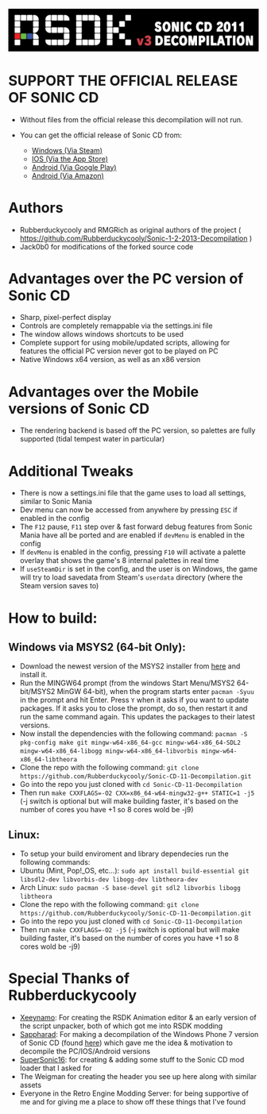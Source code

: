 ![](header.png?raw=true)
# **SUPPORT THE OFFICIAL RELEASE OF SONIC CD**
+ Without files from the official release this decompilation will not run.

+ You can get the official release of Sonic CD from:
  * [Windows (Via Steam)](https://store.steampowered.com/app/200940/Sonic_CD/)
  * [IOS (Via the App Store)](https://apps.apple.com/us/app/sonic-cd-classic/id454316134)
  * [Android (Via Google Play)](https://play.google.com/store/apps/details?id=com.sega.soniccd.classic&hl=en&gl=US)
  * [Android (Via Amazon)](https://www.amazon.com/Sega-of-America-Sonic-CD/dp/B008K9UZY4/ref=sr_1_2?dchild=1&keywords=Sonic+CD&qid=1607930514&sr=8-2)

# Authors
* Rubberduckycooly and RMGRich as original authors of the project ( https://github.com/Rubberduckycooly/Sonic-1-2-2013-Decompilation )
* Jack0b0 for modifications of the forked source code

# Advantages over the PC version of Sonic CD
* Sharp, pixel-perfect display
* Controls are completely remappable via the settings.ini file
* The window allows windows shortcuts to be used
* Complete support for using mobile/updated scripts, allowing for features the official PC version never got to be played on PC
* Native Windows x64 version, as well as an x86 version

# Advantages over the Mobile versions of Sonic CD
* The rendering backend is based off the PC version, so palettes are fully supported (tidal tempest water in particular)

# Additional Tweaks
* There is now a settings.ini file that the game uses to load all settings, similar to Sonic Mania
* Dev menu can now be accessed from anywhere by pressing `ESC` if enabled in the config
* The `F12` pause, `F11` step over & fast forward debug features from Sonic Mania have all be ported and are enabled if `devMenu` is enabled in the config
* If `devMenu` is enabled in the config, pressing `F10` will activate a palette overlay that shows the game's 8 internal palettes in real time
* If `useSteamDir` is set in the config, and the user is on Windows, the game will try to load savedata from Steam's `userdata` directory (where the Steam version saves to)

# How to build:

## Windows via MSYS2 (64-bit Only):

* Download the newest version of the MSYS2 installer from [here](https://www.msys2.org/) and install it.
* Run the MINGW64 prompt (from the windows Start Menu/MSYS2 64-bit/MSYS2 MinGW 64-bit), when the program starts enter `pacman -Syuu` in the prompt and hit Enter. Press `Y` when it asks if you want to update packages. If it asks you to close the prompt, do so, then restart it and run the same command again. This updates the packages to their latest versions.
* Now install the dependencies with the following command: `pacman -S pkg-config make git mingw-w64-x86_64-gcc mingw-w64-x86_64-SDL2 mingw-w64-x86_64-libogg mingw-w64-x86_64-libvorbis mingw-w64-x86_64-libtheora`
* Clone the repo with the following command: `git clone https://github.com/Rubberduckycooly/Sonic-CD-11-Decompilation.git`
* Go into the repo you just cloned with `cd Sonic-CD-11-Decompilation`
* Then run `make CXXFLAGS=-O2 CXX=x86_64-w64-mingw32-g++ STATIC=1 -j5` (-j switch is optional but will make building faster, it's based on the number of cores you have +1 so 8 cores wold be -j9)

## Linux:
* To setup your build enviroment and library dependecies run the following commands:
* Ubuntu (Mint, Pop!_OS, etc...): `sudo apt install build-essential git libsdl2-dev libvorbis-dev libogg-dev libtheora-dev`
* Arch Linux: `sudo pacman -S base-devel git sdl2 libvorbis libogg libtheora`
* Clone the repo with the following command: `git clone https://github.com/Rubberduckycooly/Sonic-CD-11-Decompilation.git`
* Go into the repo you just cloned with `cd Sonic-CD-11-Decompilation`
* Then run `make CXXFLAGS=-O2 -j5` (-j switch is optional but will make building faster, it's based on the number of cores you have +1 so 8 cores wold be -j9)

# Special Thanks of Rubberduckycooly
* [Xeeynamo](https://github.com/Xeeynamo): For creating the RSDK Animation editor & an early version of the script unpacker, both of which got me into RSDK modding
* [Sappharad](https://github.com/Sappharad): For making a decompilation of the Windows Phone 7 version of Sonic CD (found [here](https://github.com/Sappharad/rvm_soniccd)) which gave me the idea & motivation to decompile the PC/IOS/Android versions
* [SuperSonic16](https://github.com/TheSuperSonic16): for creating & adding some stuff to the Sonic CD mod loader that I asked for
* The Weigman for creating the header you see up here along with similar assets
* Everyone in the Retro Engine Modding Server: for being supportive of me and for giving me a place to show off these things that I've found
